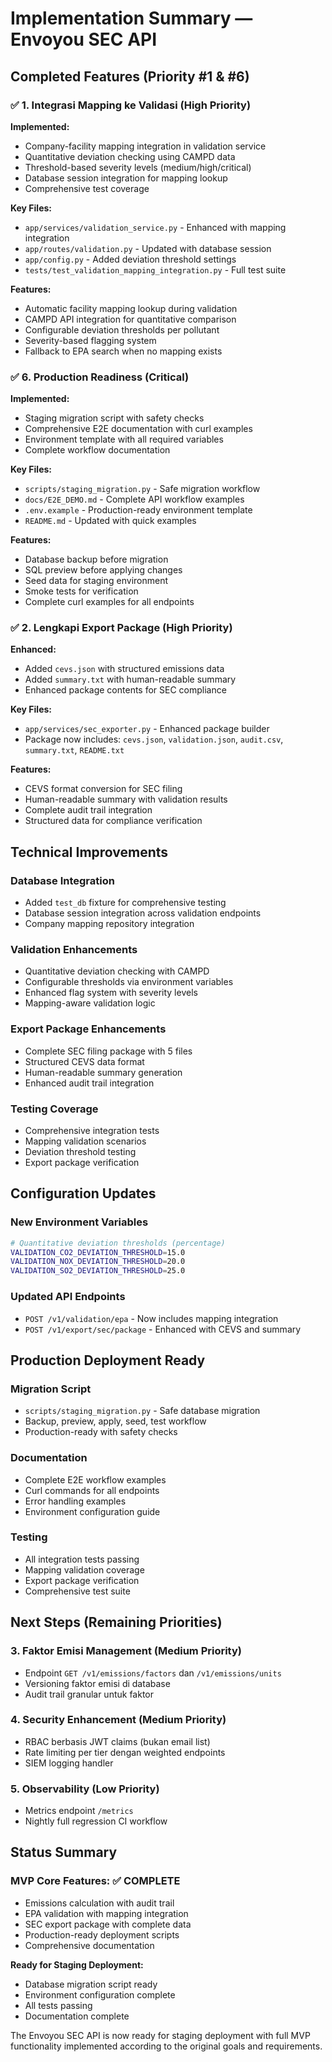 # Implementation Summary — Envoyou SEC API

## Completed Features (Priority #1 & #6)

### ✅ 1. Integrasi Mapping ke Validasi (High Priority)

**Implemented:**

- Company-facility mapping integration in validation service
- Quantitative deviation checking using CAMPD data
- Threshold-based severity levels (medium/high/critical)
- Database session integration for mapping lookup
- Comprehensive test coverage

**Key Files:**

- `app/services/validation_service.py` - Enhanced with mapping integration
- `app/routes/validation.py` - Updated with database session
- `app/config.py` - Added deviation threshold settings
- `tests/test_validation_mapping_integration.py` - Full test suite

**Features:**

- Automatic facility mapping lookup during validation
- CAMPD API integration for quantitative comparison
- Configurable deviation thresholds per pollutant
- Severity-based flagging system
- Fallback to EPA search when no mapping exists

### ✅ 6. Production Readiness (Critical)

**Implemented:**

- Staging migration script with safety checks
- Comprehensive E2E documentation with curl examples
- Environment template with all required variables
- Complete workflow documentation

**Key Files:**

- `scripts/staging_migration.py` - Safe migration workflow
- `docs/E2E_DEMO.md` - Complete API workflow examples
- `.env.example` - Production-ready environment template
- `README.md` - Updated with quick examples

**Features:**

- Database backup before migration
- SQL preview before applying changes
- Seed data for staging environment
- Smoke tests for verification
- Complete curl examples for all endpoints

### ✅ 2. Lengkapi Export Package (High Priority)

**Enhanced:**

- Added `cevs.json` with structured emissions data
- Added `summary.txt` with human-readable summary
- Enhanced package contents for SEC compliance

**Key Files:**

- `app/services/sec_exporter.py` - Enhanced package builder
- Package now includes: `cevs.json`, `validation.json`, `audit.csv`, `summary.txt`, `README.txt`

**Features:**

- CEVS format conversion for SEC filing
- Human-readable summary with validation results
- Complete audit trail integration
- Structured data for compliance verification

## Technical Improvements

### Database Integration

- Added `test_db` fixture for comprehensive testing
- Database session integration across validation endpoints
- Company mapping repository integration

### Validation Enhancements

- Quantitative deviation checking with CAMPD
- Configurable thresholds via environment variables
- Enhanced flag system with severity levels
- Mapping-aware validation logic

### Export Package Enhancements

- Complete SEC filing package with 5 files
- Structured CEVS data format
- Human-readable summary generation
- Enhanced audit trail integration

### Testing Coverage

- Comprehensive integration tests
- Mapping validation scenarios
- Deviation threshold testing
- Export package verification

## Configuration Updates

### New Environment Variables

```bash
# Quantitative deviation thresholds (percentage)
VALIDATION_CO2_DEVIATION_THRESHOLD=15.0
VALIDATION_NOX_DEVIATION_THRESHOLD=20.0
VALIDATION_SO2_DEVIATION_THRESHOLD=25.0
```

### Updated API Endpoints

- `POST /v1/validation/epa` - Now includes mapping integration
- `POST /v1/export/sec/package` - Enhanced with CEVS and summary

## Production Deployment Ready

### Migration Script

- `scripts/staging_migration.py` - Safe database migration
- Backup, preview, apply, seed, test workflow
- Production-ready with safety checks

### Documentation

- Complete E2E workflow examples
- Curl commands for all endpoints
- Error handling examples
- Environment configuration guide

### Testing

- All integration tests passing
- Mapping validation coverage
- Export package verification
- Comprehensive test suite

## Next Steps (Remaining Priorities)

### 3. Faktor Emisi Management (Medium Priority)

- Endpoint `GET /v1/emissions/factors` dan `/v1/emissions/units`
- Versioning faktor emisi di database
- Audit trail granular untuk faktor

### 4. Security Enhancement (Medium Priority)

- RBAC berbasis JWT claims (bukan email list)
- Rate limiting per tier dengan weighted endpoints
- SIEM logging handler

### 5. Observability (Low Priority)

- Metrics endpoint `/metrics`
- Nightly full regression CI workflow

## Status Summary

### MVP Core Features: ✅ COMPLETE

- Emissions calculation with audit trail
- EPA validation with mapping integration
- SEC export package with complete data
- Production-ready deployment scripts
- Comprehensive documentation

**Ready for Staging Deployment:**

- Database migration script ready
- Environment configuration complete
- All tests passing
- Documentation complete

The Envoyou SEC API is now ready for staging deployment with full MVP functionality implemented according to the original goals and requirements.
